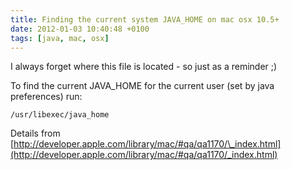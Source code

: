 ```yaml
---
title: Finding the current system JAVA_HOME on mac osx 10.5+
date: 2012-01-03 10:40:48 +0100
tags: [java, mac, osx]
---
```


I always forget where this file is located - so just as a reminder ;)

To find the current JAVA_HOME for the current user (set by java preferences) run:

```shell
/usr/libexec/java_home
```

Details from [http://developer.apple.com/library/mac/#qa/qa1170/\_index.html](http://developer.apple.com/library/mac/#qa/qa1170/_index.html)
